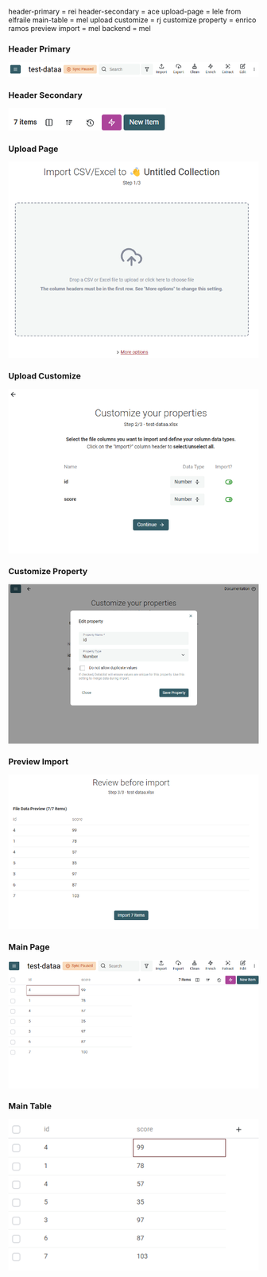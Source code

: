header-primary = rei
header-secondary = ace
upload-page = lele from elfraile
main-table = mel
upload customize = rj
customize property = enrico ramos
preview import = mel
backend = mel

### Header Primary

![alt text](image-5.png)

### Header Secondary

![alt text](image-6.png)

### Upload Page

![alt text](image-1.png)

### Upload Customize

![alt text](image.png)

### Customize Property

![alt text](image-2.png)

### Preview Import

![alt text](image-3.png)

### Main Page

![alt text](image-4.png)

### Main Table

![alt text](image-7.png)
